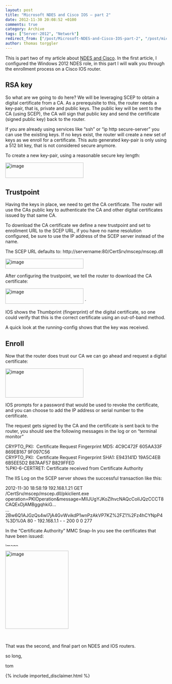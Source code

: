 ```yaml
---
layout: post
title: "Microsoft NDES and Cisco IOS – part 2"
date: 2012-11-30 20:08:52 +0100
comments: true
category: Archive
tags: ["Server-2012", "Network"]
redirect_from: ["/post/Microsoft-NDES-and-Cisco-IOS-part-2", "/post/microsoft-ndes-and-cisco-ios-part-2"]
author: thomas torggler
---
```

<!-- more -->
<p>This is part two of my article about <a href="/post/Microsoft-NDES-and-Cisco-IOS-part-1.aspx" target="_blank">NDES and Cisco</a>. In the first article, I configured the Windows 2012 NDES role, in this part I will walk you through the enrollment process on a Cisco IOS router.</p>  <h2>RSA key</h2>  <p>So what are we going to do here? We will be leveraging SCEP to obtain a digital certificate from a CA. As a prerequisite to this, the router needs a key-pair, that is, private and public keys. The public key will be sent to the CA (using SCEP), the CA will sign that public key and send the certificate (signed public key) back to the router.</p>  <p>If you are already using services like “ssh” or “ip http secure-server” you can use the existing keys. If no keys exist, the router will create a new set of keys as we enroll for a certificate. This auto generated key-pair is only using a 512 bit key, that is not considered secure anymore.</p>  <p>To create a new key-pair, using a reasonable secure key length:</p>  <p><a href="/assets/archive/image_478.png"><img title="image" style="border-left-width: 0px; border-right-width: 0px; border-bottom-width: 0px; display: inline; border-top-width: 0px" border="0" alt="image" src="/assets/archive/image_thumb_476.png" width="244" height="48" /></a>&#160;</p>  <h2></h2>  <h2></h2>  <h2>Trustpoint</h2>  <p>Having the keys in place, we need to get the CA certificate. The router will use the CAs public key to authenticate the CA and other digital certificates issued by that same CA.</p>  <p>To download the CA certificate we define a new trustpoint and set to enrollment URL to the SCEP URL, if you have no name resolution configured, be sure to use the IP address of the SCEP server instead of the name.</p>  <p>The SCEP URL defaults to: http://servername:80/CertSrv/mscep/mscep.dll</p>  <p><a href="/assets/archive/image_479.png"><img title="image" style="border-left-width: 0px; border-right-width: 0px; border-bottom-width: 0px; display: inline; border-top-width: 0px" border="0" alt="image" src="/assets/archive/image_thumb_477.png" width="244" height="31" /></a> </p>  <p>After configuring the trustpoint, we tell the router to download the CA certificate:</p>  <p><a href="/assets/archive/image_480.png"><img title="image" style="border-left-width: 0px; border-right-width: 0px; border-bottom-width: 0px; display: inline; border-top-width: 0px" border="0" alt="image" src="/assets/archive/image_thumb_478.png" width="244" height="48" /></a> ´</p>  <p>IOS shows the Thumbprint (fingerprint) of the digital certificate, so one could verify that this is the correct certificate using an out-of-band method.</p>  <p>A quick look at the running-config shows that the key was received.</p>  <h2>Enroll</h2>  <p>Now that the router does trust our CA we can go ahead and request a digital certificate:</p>  <p><a href="/assets/archive/image_481.png"><img title="image" style="border-top: 0px; border-right: 0px; border-bottom: 0px; border-left: 0px; display: inline" border="0" alt="image" src="/assets/archive/image_thumb_479.png" width="244" height="91" /></a> </p>  <p>IOS prompts for a password that would be used to revoke the certificate, and you can choose to add the IP address or serial number to the certificate. </p>  <p>The request gets signed by the CA and the certificate is sent back to the router, you should see the following messages in the log or on “terminal monitor”</p>  <p>CRYPTO_PKI:&#160; Certificate Request Fingerprint MD5: 4C9C472F 605AA33F 869EB167 9F097C56    <br />CRYPTO_PKI:&#160; Certificate Request Fingerprint SHA1: E943141D 19A5C4EB 6B5EE5D2 B87AAF57 B829FFED     <br />%PKI-6-CERTRET: Certificate received from Certificate Authority</p>  <p>The IIS Log on the SCEP server shows the successful transaction like this:</p>  <p>2012-11-30 18:58:19 192.168.1.21 GET /CertSrv/mscep/mscep.dll/pkiclient.exe operation=PKIOperation&amp;message=MIIJUgYJKoZIhvcNAQcCoIIJQzCCCT8CAQExDjAMBggqhkiG…   <br />…2Bw6Q1AJGzQs4wl7jA4GvWvikdP1wnPzAkVP7KZ%2FZ1%2Fz4hCYNpP4%3D%0A 80 - 192.168.1.1 - - 200 0 0 277</p>  <p>In the “Certificate Authority” MMC Snap-In you see the certificates that have been issued:</p>  <p><a href="/assets/archive/image_482.png"><img title="image" style="border-top: 0px; border-right: 0px; border-bottom: 0px; border-left: 0px; display: inline" border="0" alt="image" src="/assets/archive/image_thumb_480.png" width="244" height="9" /></a> </p>  <p><a href="/assets/archive/image_483.png"><img title="image" style="border-top: 0px; border-right: 0px; border-bottom: 0px; border-left: 0px; display: inline" border="0" alt="image" src="/assets/archive/image_thumb_481.png" width="197" height="244" /></a> </p>  <p>&#160;</p>  <p>That was the second, and final part on NDES and IOS routers.</p>  <p>so long,</p>  <p>tom</p>
{% include imported_disclaimer.html %}
